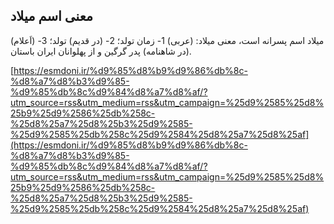 ## معنی اسم میلاد


میلاد اسم پسرانه است، معنی میلاد: (عربی) 1- زمان تولد؛ 2- (در قدیم) تولد؛ 3- (اَعلام) (در شاهنامه) پدر گرگین و از پهلوانان ایران باستان.

[https://esmdoni.ir/%d9%85%d8%b9%d9%86%db%8c-%d8%a7%d8%b3%d9%85-%d9%85%db%8c%d9%84%d8%a7%d8%af/?utm_source=rss&utm_medium=rss&utm_campaign=%25d9%2585%25d8%25b9%25d9%2586%25db%258c-%25d8%25a7%25d8%25b3%25d9%2585-%25d9%2585%25db%258c%25d9%2584%25d8%25a7%25d8%25af](https://esmdoni.ir/%d9%85%d8%b9%d9%86%db%8c-%d8%a7%d8%b3%d9%85-%d9%85%db%8c%d9%84%d8%a7%d8%af/?utm_source=rss&utm_medium=rss&utm_campaign=%25d9%2585%25d8%25b9%25d9%2586%25db%258c-%25d8%25a7%25d8%25b3%25d9%2585-%25d9%2585%25db%258c%25d9%2584%25d8%25a7%25d8%25af) 